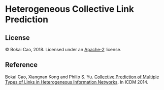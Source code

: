 # Heterogeneous Collective Link Prediction

License
-------
© Bokai Cao, 2018. Licensed under an [Apache-2](https://github.com/caobokai/HCLP/blob/master/LICENSE) license.

Reference
---------
Bokai Cao, Xiangnan Kong and Philip S. Yu. [Collective Prediction of Multiple Types of Links in Heterogeneous Information Networks](https://www.cs.uic.edu/~bcao1/doc/icdm14a.pdf). In ICDM 2014.
